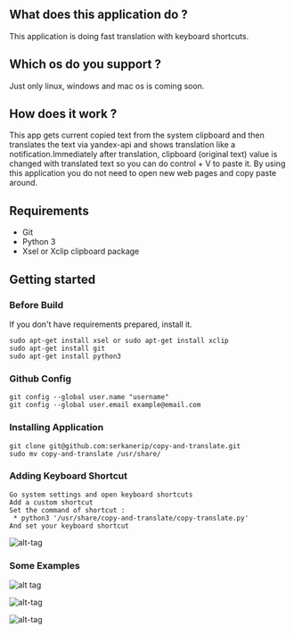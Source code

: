 ## What does this application do ? 
This application is doing fast translation with keyboard shortcuts.
## Which os do you support ? 
Just only linux, windows and mac os is coming soon.
## How does it work ?
This app gets current copied text from the system clipboard and then translates the text via yandex-api and shows translation like a notification.Immediately after translation, clipboard (original text) value is changed with translated text so you can do control + V to paste it. By using this application you do not need to open new web pages and copy paste around.

## Requirements
  * Git
  * Python 3
  * Xsel or Xclip clipboard package

## Getting started

### Before Build
If you don't have requirements prepared, install it.

```
sudo apt-get install xsel or sudo apt-get install xclip
sudo apt-get install git
sudo apt-get install python3
```
### Github Config

```
git config --global user.name "username"
git config --global user.email example@email.com
```

### Installing Application

```
git clone git@github.com:serkanerip/copy-and-translate.git
sudo mv copy-and-translate /usr/share/

```

### Adding Keyboard Shortcut

```
Go system settings and open keyboard shortcuts
Add a custom shortcut
Set the command of shortcut :
 * python3 '/usr/share/copy-and-translate/copy-translate.py'
And set your keyboard shortcut
```

![alt-tag](http://oi68.tinypic.com/2hh2n37.png)

### Some Examples

![alt tag](http://oi67.tinypic.com/23vjdw5.jpg)

![alt-tag](http://oi68.tinypic.com/20541g5.png)

![alt-tag](http://oi67.tinypic.com/24eosvr.jpg)



